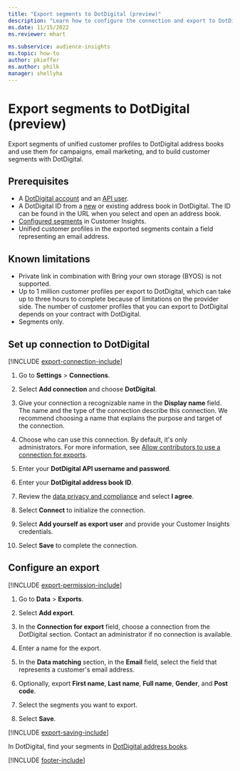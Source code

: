 ```yaml
---
title: "Export segments to DotDigital (preview)"
description: "Learn how to configure the connection and export to DotDigital."
ms.date: 11/15/2022
ms.reviewer: mhart

ms.subservice: audience-insights
ms.topic: how-to
author: pkieffer
ms.author: philk
manager: shellyha
---
```


# Export segments to DotDigital (preview)

Export segments of unified customer profiles to DotDigital address books and use them for campaigns, email marketing, and to build customer segments with DotDigital.

## Prerequisites

- A [DotDigital account](https://dotdigital.com/) and  an [API user](https://support.dotdigital.com/hc/articles/115001718730-How-do-I-create-an-API-user).
- A DotDigital ID from a [new](https://support.dotdigital.com/hc/articles/212211968-Creating-an-address-book) or existing address book in DotDigital. The ID can be found in the URL when you select and open an address book.
- [Configured segments](segments.md) in Customer Insights.
- Unified customer profiles in the exported segments contain a field representing an email address.

## Known limitations

- Private link in combination with Bring your own storage (BYOS) is not supported.
- Up to 1 million customer profiles per export to DotDigital, which can take up to three hours to complete because of limitations on the provider side. The number of customer profiles that you can export to DotDigital depends on your contract with DotDigital.
- Segments only.

## Set up connection to DotDigital

[!INCLUDE [export-connection-include](includes/export-connection-admn.md)]

1. Go to **Settings** > **Connections**.

1. Select **Add connection** and choose **DotDigital**.

1. Give your connection a recognizable name in the **Display name** field. The name and the type of the connection describe this connection. We recommend choosing a name that explains the purpose and target of the connection.

1. Choose who can use this connection. By default, it's only administrators. For more information, see [Allow contributors to use a connection for exports](connections.md#allow-contributors-to-use-a-connection-for-exports).

1. Enter your **DotDigital API username and password**.

1. Enter your **DotDigital address book ID**.

1. Review the [data privacy and compliance](connections.md#data-privacy-and-compliance) and select **I agree**.

1. Select **Connect** to initialize the connection.

1. Select **Add yourself as export user** and provide your Customer Insights credentials.

1. Select **Save** to complete the connection.

## Configure an export

[!INCLUDE [export-permission-include](includes/export-permission.md)]

1. Go to **Data** > **Exports**.

1. Select **Add export**.

1. In the **Connection for export** field, choose a connection from the DotDigital section. Contact an administrator if no connection is available.

1. Enter a name for the export.

1. In the **Data matching** section, in the **Email** field, select the field that represents a customer's email address.

1. Optionally, export **First name**, **Last name**, **Full name**, **Gender**, and **Post code**.

1. Select the segments you want to export.

1. Select **Save**.

[!INCLUDE [export-saving-include](includes/export-saving.md)]

In DotDigital, find your segments in [DotDigital address books](https://support.dotdigital.com/hc/articles/212211968-Creating-an-address-book).

[!INCLUDE [footer-include](includes/footer-banner.md)]
